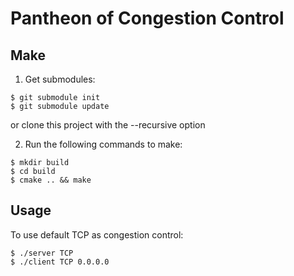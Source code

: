 # Pantheon of Congestion Control

## Make

1. Get submodules:

  ```
  $ git submodule init
  $ git submodule update
  ```

  or clone this project with the --recursive option

2. Run the following commands to make:

  ```
  $ mkdir build
  $ cd build
  $ cmake .. && make
  ```

## Usage

To use default TCP as congestion control:
```
$ ./server TCP
$ ./client TCP 0.0.0.0
```
